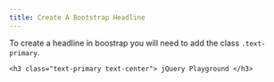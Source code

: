 ```yaml
---
title: Create A Bootstrap Headline
---
```

To create a headline in boostrap you will need to add the class `.text-primary`.

    <h3 class="text-primary text-center"> jQuery Playground </h3>